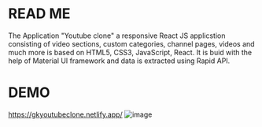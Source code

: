 # READ ME
The Application "Youtube clone" a responsive React JS applicstion consisting of video sections, custom categories, channel pages, videos and much more is based on  HTML5, CSS3, JavaScript, React. It is buid with the help of Material UI framework and data is extracted using Rapid API.



# DEMO
https://gkyoutubeclone.netlify.app/
![image](https://user-images.githubusercontent.com/43034251/197332057-0019231e-5d68-476f-914d-ddf5fe00fc0b.png)
